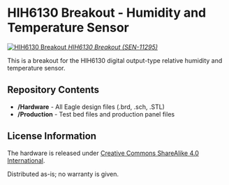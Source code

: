 HIH6130 Breakout - Humidity and Temperature Sensor
===================================================

[![HIH6130 Breakout](https://cdn.sparkfun.com//assets/parts/6/9/6/9/11295-01.jpg)
*HIH6130 Breakout (SEN-11295)*](https://www.sparkfun.com/products/11295)

This is a breakout for the HIH6130 digital output-type relative humidity and temperature sensor.

Repository Contents
-------------------
* **/Hardware** - All Eagle design files (.brd, .sch, .STL)
* **/Production** - Test bed files and production panel files


License Information
-------------------
The hardware is released under [Creative Commons ShareAlike 4.0 International](https://creativecommons.org/licenses/by-sa/4.0/).

Distributed as-is; no warranty is given.
